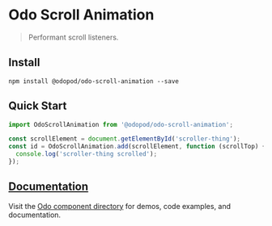 # Odo Scroll Animation

> Performant scroll listeners.

## Install

```shell
npm install @odopod/odo-scroll-animation --save
```

## Quick Start

```js
import OdoScrollAnimation from '@odopod/odo-scroll-animation';

const scrollElement = document.getElementById('scroller-thing');
const id = OdoScrollAnimation.add(scrollElement, function (scrollTop) {
  console.log('scroller-thing scrolled');
});
```

## [Documentation][permalink]

Visit the [Odo component directory][permalink] for demos, code examples, and documentation.

[permalink]: https://odopod.github.io/odo/odo-scroll-animation/
